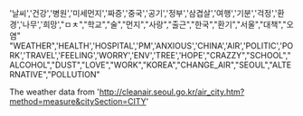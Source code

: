 '날씨','건강','병원','미세먼지','짜증','중국','공기','정부','삼겹살','여행','기분','걱정','환경','나무','희망',"ㅁㅊ","학교","술","먼지","사랑","출근","한국","환기","서울","대책","오염"
"WEATHER",'HEALTH','HOSPITAL','PM','ANXIOUS','CHINA','AIR','POLITIC','PORK','TRAVEL','FEELING','WORRY','ENV','TREE','HOPE',"CRAZZY","SCHOOL","ALCOHOL","DUST","LOVE","WORK","KOREA","CHANGE_AIR","SEOUL","ALTERNATIVE","POLLUTION"

The weather data from 'http://cleanair.seoul.go.kr/air_city.htm?method=measure&citySection=CITY'
